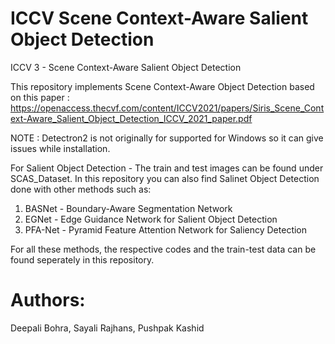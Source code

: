 # ICCV Scene Context-Aware Salient Object Detection 
ICCV 3 - Scene Context-Aware Salient Object Detection

This repository implements Scene Context-Aware Object Detection based on this paper : https://openaccess.thecvf.com/content/ICCV2021/papers/Siris_Scene_Context-Aware_Salient_Object_Detection_ICCV_2021_paper.pdf

NOTE : Detectron2 is not originally for supported for Windows so it can give issues while installation.


For Salient Object Detection - The train and test images can be found under SCAS_Dataset. 
In this repository you can also find Salinet Object Detection done with other methods such as:

1. BASNet - Boundary-Aware Segmentation Network
2. EGNet - Edge Guidance Network for Salient Object Detection
3. PFA-Net - Pyramid Feature Attention Network for Saliency Detection

For all these methods, the respective codes and the train-test data can be found seperately in this repository.








# Authors:
Deepali Bohra, Sayali Rajhans, Pushpak Kashid

